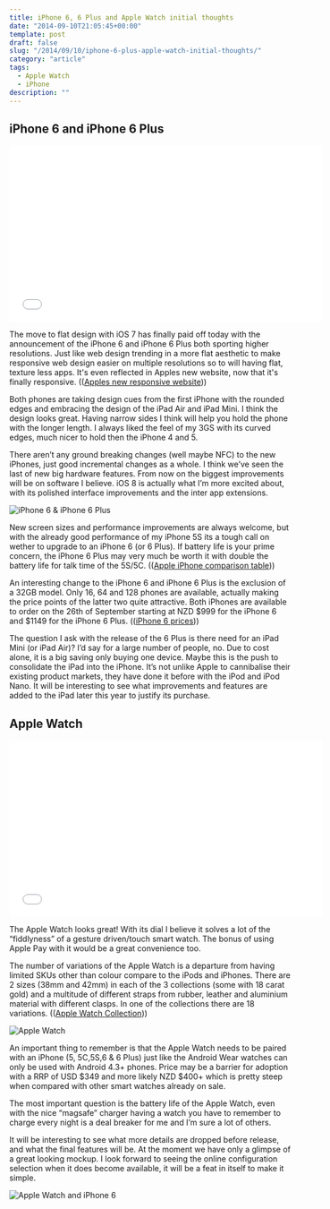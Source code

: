 ```yaml
---
title: iPhone 6, 6 Plus and Apple Watch initial thoughts
date: "2014-09-10T21:05:45+00:00"
template: post
draft: false
slug: "/2014/09/10/iphone-6-plus-apple-watch-initial-thoughts/"
category: "article"
tags:
  - Apple Watch
  - iPhone
description: ""
---
```


## iPhone 6 and iPhone 6 Plus

<iframe width="560" height="315" src="//www.youtube-nocookie.com/embed/FglqN1jd1tM" frameborder="0" allowfullscreen></iframe>

The move to flat design with iOS 7 has finally paid off today with the announcement of the iPhone 6 and iPhone 6 Plus both sporting higher resolutions. Just like web design trending in a more flat aesthetic to make responsive web design easier on multiple resolutions so to will having flat, texture less apps. It's even reflected in Apples new website, now that it's finally responsive. ((<a href="https://www.apple.com">Apples new responsive website</a>))

Both phones are taking design cues from the first iPhone with the rounded edges and embracing the design of the iPad Air and iPad Mini. I think the design looks great. Having narrow sides I think will help you hold the phone with the longer length. I always liked the feel of my 3GS with its curved edges, much nicer to hold then the iPhone 4 and 5.

There aren’t any ground breaking changes (well maybe NFC) to the new iPhones, just good incremental changes as a whole. I think we’ve seen the last of new big hardware features. From now on the biggest improvements will be on software I believe. iOS 8 is actually what I’m more excited about, with its polished interface improvements and the inter app extensions.

![iPhone 6 & iPhone 6 Plus](./iphone6-6plus-homescreens.jpg)

New screen sizes and performance improvements are always welcome, but with the already good performance of my iPhone 5S its a tough call on wether to upgrade to an iPhone 6 (or 6 Plus). If battery life is your prime concern, the iPhone 6 Plus may very much be worth it with double the battery life for talk time of the 5S/5C. (([Apple iPhone comparison table](http://www.apple.com/nz/iphone/compare/)))

An interesting change to the iPhone 6 and iPhone 6 Plus is the exclusion of a 32GB model. Only 16, 64 and 128 phones are available, actually making the price points of the latter two quite attractive. Both iPhones are available to order on the 26th of September starting at NZD $999 for the iPhone 6 and $1149 for the iPhone 6 Plus. (([iPhone 6 prices](http://store.apple.com/nz/buy-iphone/iphone6)))

The question I ask with the release of the 6 Plus is there need for an iPad Mini (or iPad Air)? I’d say for a large number of people, no. Due to cost alone, it is a big saving only buying one device. Maybe this is the push to consolidate the iPad into the iPhone.  It’s not unlike Apple to cannibalise their existing product markets, they have done it before with the iPod and iPod Nano. It will be interesting to see what improvements and features are added to the iPad later this year to justify its purchase.

## Apple Watch

<iframe width="560" height="315" src="//www.youtube-nocookie.com/embed/ktujsc4ZUTo" frameborder="0" allowfullscreen></iframe>

The Apple Watch looks great! With its dial I believe it solves a lot of the “fiddlyness” of a gesture driven/touch smart watch. The bonus of using Apple Pay with it would be a great convenience too.

The number of variations of the Apple Watch is a departure from having limited SKUs other than colour compare to the iPods and iPhones. There are 2 sizes (38mm and 42mm) in each of the 3 collections (some with 18 carat gold) and a multitude of different straps from rubber, leather and aluminium material with different clasps. In one of the collections there are 18 variations. (([Apple Watch Collection](https://www.apple.com/watch/apple-watch/)))

![Apple Watch](./apple-watch-white.jpg)

An important thing to remember is that the Apple Watch needs to be paired with an iPhone (5, 5C,5S,6 &amp; 6 Plus) just like the  Android Wear watches can only be used with Android 4.3+ phones. Price may be a barrier for adoption with a RRP of USD $349 and more likely NZD $400+ which is pretty steep when compared with other smart watches already on sale.

The most important question is the battery life of the Apple Watch, even with the nice “magsafe” charger having a watch you have to remember to charge every night is a deal breaker for me and I’m sure a lot of others.

It will be interesting to see what more details are dropped before release, and what the final features will be. At the moment we have only a glimpse of a great looking mockup. I look forward to seeing the online configuration selection when it does become available, it will be a feat in itself to make it simple.

![Apple Watch and iPhone 6](./apple-watch-iphone6.jpg)